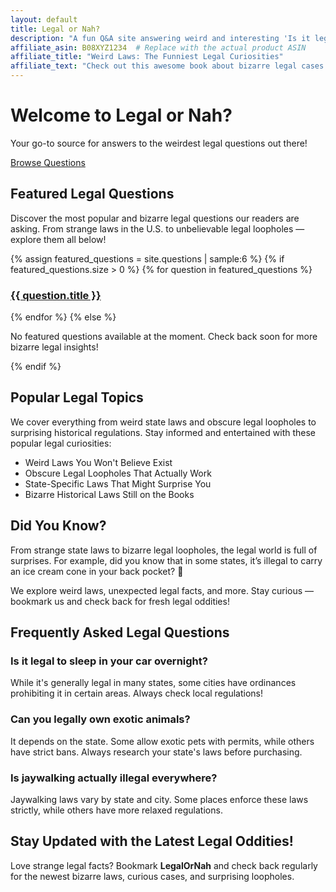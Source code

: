 ```yaml
---
layout: default
title: Legal or Nah?
description: "A fun Q&A site answering weird and interesting 'Is it legal...?' questions. Explore bizarre laws, obscure legal loopholes, and surprising state regulations."
affiliate_asin: B08XYZ1234  # Replace with the actual product ASIN
affiliate_title: "Weird Laws: The Funniest Legal Curiosities"
affiliate_text: "Check out this awesome book about bizarre legal cases:"
---
```


<!-- ✅ Restored Hero Banner (Navigation buttons removed to avoid duplication) -->
<div class="hero-banner">
  <div class="hero-content">
    <h1>Welcome to Legal or Nah?</h1>
    <p>Your go-to source for answers to the weirdest legal questions out there!</p>
    <a href="/questions/" class="hero-btn">Browse Questions</a>
  </div>
</div>

<!-- Main Content -->
<section class="content-section">
  <h2>Featured Legal Questions</h2>
  <p>Discover the most popular and bizarre legal questions our readers are asking. From strange laws in the U.S. to unbelievable legal loopholes — explore them all below!</p>
  <div class="featured-grid">
    {% assign featured_questions = site.questions | sample:6 %}
    {% if featured_questions.size > 0 %}
      {% for question in featured_questions %}
        <div class="featured-item">
          <a href="{{ question.url }}">
            <div class="featured-item-inner">
              <h3>{{ question.title }}</h3>
            </div>
          </a>
        </div>
      {% endfor %}
    {% else %}
      <p>No featured questions available at the moment. Check back soon for more bizarre legal insights!</p>
    {% endif %}
  </div>
</section>

<!-- Popular Topics -->
<section class="topics-section">
  <h2>Popular Legal Topics</h2>
  <p>We cover everything from weird state laws and obscure legal loopholes to surprising historical regulations. Stay informed and entertained with these popular legal curiosities:</p>
  <ul class="topics-list">
    <li><i class="fas fa-gavel"></i> Weird Laws You Won't Believe Exist</li>
    <li><i class="fas fa-unlock-alt"></i> Obscure Legal Loopholes That Actually Work</li>
    <li><i class="fas fa-map-marker-alt"></i> State-Specific Laws That Might Surprise You</li>
    <li><i class="fas fa-history"></i> Bizarre Historical Laws Still on the Books</li>
  </ul>
</section>

<!-- Fun Legal Facts Section -->
<section class="fun-facts-section">
  <h2>Did You Know?</h2>
  <p>From strange state laws to bizarre legal loopholes, the legal world is full of surprises. For example, did you know that in some states, it’s illegal to carry an ice cream cone in your back pocket? 🤔</p>
  <p>We explore weird laws, unexpected legal facts, and more. Stay curious — bookmark us and check back for fresh legal oddities!</p>
</section>

<!-- FAQ Section for SEO -->
<section class="faq-section">
  <h2>Frequently Asked Legal Questions</h2>
  <div class="faq-item">
    <h3>Is it legal to sleep in your car overnight?</h3>
    <p>While it's generally legal in many states, some cities have ordinances prohibiting it in certain areas. Always check local regulations!</p>
  </div>
  <div class="faq-item">
    <h3>Can you legally own exotic animals?</h3>
    <p>It depends on the state. Some allow exotic pets with permits, while others have strict bans. Always research your state's laws before purchasing.</p>
  </div>
  <div class="faq-item">
    <h3>Is jaywalking actually illegal everywhere?</h3>
    <p>Jaywalking laws vary by state and city. Some places enforce these laws strictly, while others have more relaxed regulations.</p>
  </div>
</section>

<!-- Font Awesome CDN -->
<script src="https://kit.fontawesome.com/a076d05399.js" crossorigin="anonymous"></script>

<!-- Call-to-Action -->
<section class="cta-section">
  <h2>Stay Updated with the Latest Legal Oddities!</h2>
  <p>Love strange legal facts? Bookmark <strong>LegalOrNah</strong> and check back regularly for the newest bizarre laws, curious cases, and surprising loopholes.</p>
</section>

<script>
  // Collect all question URLs from the site into an array with fallback
  function getRandomQuestion() {
    var questions = [
      {% for question in site.questions %}
        "{{ question.url }}",
      {% endfor %}
    ];
    if (questions.length === 0) {
      return "/questions/"; // Default fallback URL
    }
    return questions[Math.floor(Math.random() * questions.length)];
  }
</script>

